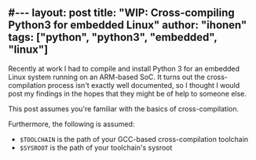 #---
layout: post
title:  "WIP: Cross-compiling Python3 for embedded Linux"
author: "ihonen"
tags: ["python", "python3", "embedded", "linux"]
---

Recently at work I had to compile and install Python 3 for an embedded Linux system running on an ARM-based SoC. It turns out the cross-compilation process isn't exactly well documented, so I thought I would post my findings in the hopes that they might be of help to someone else.

This post assumes you're familiar with the basics of cross-compilation.

Furthermore, the following is assumed:

* `$TOOLCHAIN` is the path of your GCC-based cross-compilation toolchain
* `$SYSROOT` is the path of your toolchain's sysroot

